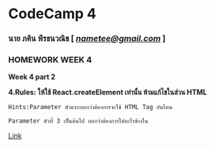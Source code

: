 # CodeCamp 4

### นาย ภคิน พีรธนวณิช  [ *nametee@gmail.com* ]
### HOMEWORK WEEK 4

**Week 4 part 2** 

**4.Rules: ให้ใช้ React.createElement เท่านั้น ห้ามแก้ไขในส่วน HTML**

	Hints:Parameter ตัวแรกบอกว่าต้องการจะใช้ HTML Tag อันไหน

	Parameter ตัวที่ 3 เป็นต้นไป บอกว่าต้องการใส่อะไรข้างใน 
[Link ](https://docs.google.com/presentation/d/1BeUOAMK6JXIS7EGssoFaD43qTD87tA3BlAfJfPmSR5A/edit#slide=id.g742d639642_1_99)

 